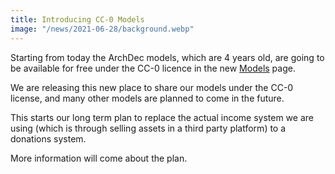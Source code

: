 ```yaml
---
title: Introducing CC-0 Models
image: "/news/2021-06-28/background.webp"
---
```


Starting from today the ArchDec models, which are 4 years old, are going to be available for free under the CC-0
licence in the new [Models](/products/models) page.

We are releasing this new place to share our models under the CC-0 license, and many other models are planned to come in the future.

This starts our long term plan to replace the actual income system we are using (which is through selling assets in a
third party platform) to a donations system.

More information will come about the plan.
